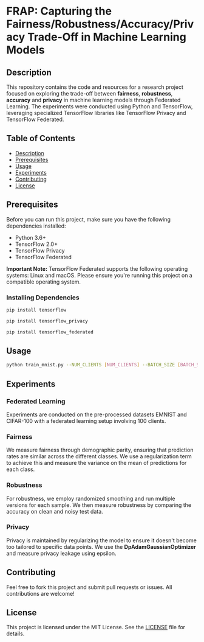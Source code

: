 <!DOCTYPE html>
<html>

<body>

<h1>FRAP: Capturing the Fairness/Robustness/Accuracy/Privacy Trade-Off in Machine Learning Models</h1>

<h2>Description</h2>

<p>
  This repository contains the code and resources for a research project focused on exploring the trade-off between <strong>fairness</strong>,
  <strong>robustness</strong>, <strong>accuracy</strong> and <strong>privacy</strong> in machine learning models through Federated Learning. The experiments were conducted using Python and TensorFlow, leveraging specialized TensorFlow libraries like TensorFlow Privacy and TensorFlow Federated.
</p>

<h2>Table of Contents</h2>

<ul>
  <li><a href="#description">Description</a></li>
  <li><a href="#prerequisites">Prerequisites</a></li>
  <li><a href="#usage">Usage</a></li>
  <li><a href="#experiments">Experiments</a></li>
  <li><a href="#contributing">Contributing</a></li>
  <li><a href="#license">License</a></li>
</ul>

<h2>Prerequisites</h2>

<p>     
Before you can run this project, make sure you have the following dependencies installed:

- Python 3.6+ 
- TensorFlow 2.0+ 
- TensorFlow Privacy 
- TensorFlow Federated 

**Important Note:** TensorFlow Federated supports the following operating systems: Linux and macOS. Please ensure you're running this project on a compatible operating system.

### Installing Dependencies

```bash
pip install tensorflow
```
```bash
pip install tensorflow_privacy
```
```bash
pip install tensorflow_federated
```
</p>

<h2>Usage</h2>


```bash
python train_mnist.py --NUM_CLIENTS [NUM_CLIENTS] --BATCH_SIZE [BATCH_SIZE] --EPOCHS [EPOCHS] --f_param [f_param] --r_param [r_param] --l2_norm_clip [l2_norm_clip] --noise_multiplier [noise_multiplier] --number_versions [number_versions] --noise_scale [noise_scale] --num_microbatches [num_microbatches] --learning_rate [learning_rate]
``` 


<h2>Experiments</h2>

<h3>Federated Learning</h3>

<p>
  Experiments are conducted on the pre-processed datasets EMNIST and CIFAR-100 with a federated learning setup
  involving 100 clients.
</p>

<h3>Fairness</h3>

<p>
  We measure fairness through demographic parity, ensuring that prediction rates are similar across the different classes.
  We use a regularization term to achieve this and measure the variance on the mean of predictions for each class.
</p>

<h3>Robustness</h3>

<p>
  For robustness, we employ randomized smoothing and run multiple versions for each sample. We then measure
  robustness by comparing the accuracy on clean and noisy test data.
</p>

<h3>Privacy</h3>

<p>
  Privacy is maintained by regularizing the model to ensure it doesn't become too tailored to specific data points.
  We use the <strong>DpAdamGaussianOptimizer</strong> and measure privacy leakage using epsilon.
</p>

<h2>Contributing</h2>

<p>
  Feel free to fork this project and submit pull requests or issues. All contributions are welcome!
</p>

<h2>License</h2>

<p>
  This project is licensed under the MIT License. See the <a href="LICENSE">LICENSE</a> file for details.
</p>

</body>

</html>

